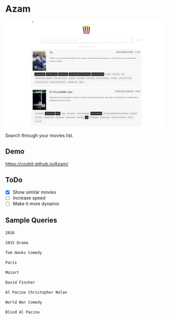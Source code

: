 # Azam

<img src="shots/01.png" width="500"/>

Search through your movies list.

## Demo
https://coybit.github.io/Azam/

## ToDo
- [X] Show similar movies
- [ ] Increase speed
- [ ] Make it more dynamic

## Sample Queries


`2016`

`2015 Drama`

`Tom Hanks Comedy`

`Paris`

`Mozart`

`David Fincher`

`Al Pacino Christopher Nolan`

`World War Comedy`

`Blind Al Pacino`
